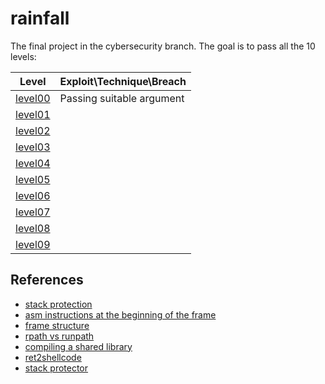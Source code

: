 # rainfall

The final project in the cybersecurity branch.
The goal is to pass all the 10 levels:

| Level | Exploit\Technique\Breach |
| ----- | ------- |
| [level00](/level00/walkthrough.md) | Passing suitable argument |
| [level01](/level01/walkthrough.md) | |
| [level02](/level02/walkthrough.md) | |
| [level03](/level03/walkthrough.md) | |
| [level04](/level04/walkthrough.md) | |
| [level05](/level05/walkthrough.md) | |
| [level06](/level06/walkthrough.md) | |
| [level07](/level07/walkthrough.md) | |
| [level08](/level08/walkthrough.md) | |
| [level09](/level09/walkthrough.md) | |

## References
- [stack protection](https://developers.redhat.com/articles/2022/06/02/use-compiler-flags-stack-protection-gcc-and-clang#control_flow_integrity)
- [asm instructions at the beginning of the frame](https://reverseengineering.stackexchange.com/questions/15173/what-is-the-purpose-of-these-instructions-before-the-main-preamble)
- [frame structure](https://reverseengineering.stackexchange.com/questions/14880/basic-reversing-question-about-local-variable/14883#14883)
- [rpath vs runpath](https://medium.com/obscure-system/rpath-vs-runpath-883029b17c45)
- [compiling a shared library](https://amir.rachum.com/blog/2016/09/17/shared-libraries/#compiling-a-shared-library)
- [ret2shellcode](https://wiki.bi0s.in/pwning/stack-overflow/return-to-shellcode/)
- [stack protector](https://mudongliang.github.io/2016/05/24/stack-protector.html)
